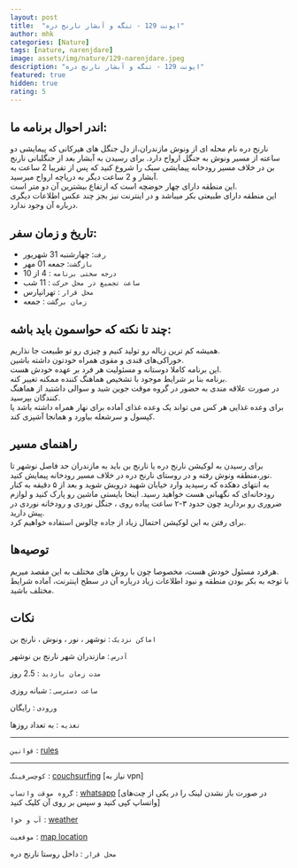 ```yaml
---
layout: post
title:  "ایونت 129 - تنگه و آبشار نارنج دره"
author: mhk
categories: [Nature]
tags: [nature, narenjdare]
image: assets/img/nature/129-narenjdare.jpeg
description: "ایونت 129 - تنگه و آبشار نارنج دره"
featured: true
hidden: true
rating: 5
---
```


## اندر احوال برنامه ما:  
نارنج دره نام محله ای از ونوش مازندران،از دل جنگل های هیرکانی که پیمایشی دو ساعته از مسیر ونوش به جنگل ارواح دارد.
برای رسیدن به آبشار بعد از جنگلبانی نارنج بن در خلاف مسیر رودخانه پیمایشی سبک را شروع کنید که پس از تقریبا  2 ساعت به آبشار و 2 ساعت دیگر به دریاچه ارواح میرسید.  
این منطقه دارای چهار حوضچه است كه ارتفاع بيشترین آن دو متر است.  
این منطقه دارای طبیعتی بکر میباشد و در اینترنت نیز بجز چند عکس اطلاعات دیگری درباره آن وجود ندارد.  


## تاریخ و زمان سفر:  
  - `رفت`: چهارشنبه 31 شهریور  
  - `بازگشت`: جمعه 01 مهر   
  - `درجه سختی برنامه` : 4 از 10  
  - `ساعت تجمیع در محل حرکت` : 11 شب
  - `محل قرار` : تهرانپارس
  - `زمان برگشت` : جمعه

## چند تا نکته که حواسمون باید باشه:  
همیشه کم ترین زباله رو تولید کنیم و چیزی رو تو طبیعت جا نذاریم.  
خوراکی‌های قندی و مقوی همراه خودتون داشته باشین.  
این برنامه کاملا دوستانه و مسئولیت هر فرد بر عهده خودش هست.  
برنامه بنا بر شرایط موجود با تشخیص هماهنگ کننده ممکنه تغییر کنه.  
در صورت علاقه مندی به حضور در گروه موقت جوین شید و سوالی داشتید از هماهنگ کنندگان بپرسید.  
برای وعده‌ غذایی هر کس می تواند یک وعده غذای آماده برای نهار همراه داشته باشد یا کپسول و سرشعله بیاورد و همانجا آشپزی کند.  

## راهنمای مسیر
برای رسیدن به لوکیشن نارنج دره یا نارنج بن باید به مازندران حد فاصل نوشهر تا نور،منطقه ونوش رفته و در روستای نارنج دره در خلاف مسیر رودخانه پیمایش کنید.  
به انتهای دهکده که رسیدید وارد خیابان شهید درویش شوید و بعد از ۵ دقیقه به کنار رودخانه‌ای که نگهبانی هست خواهید رسید. اینحا بایستی ماشین رو پارک کنید و لوازم ضروری رو بردارید چون حدود ۳-۲ ساعت پیاده‌ روی ، جنگل نوردی و رودخانه نوردی در پیش دارید.‌  
برای رفتن به این لوکیشن احتمال زیاد از جاده چالوس استفاده خواهیم کرد.  


## توصیه‌ها
هرفرد مسئول خودش هست، مخصوصا چون با روش های مختلف به این مقصد میریم.  
با توجه به بکر بودن منطقه و نبود اطلاعات زیاد درباره آن در سطح اینترنت، آماده شرایط مختلف باشید.  

## نکات

`اماکن نزدیک` : نوشهر ، نور  ، ونوش ، نارنج بن  

`آدرس` : مازندران شهر نارنج بن نوشهر  

`مدت زمان بازدید` : 2.5 روز   

`ساعت دسترسی` : شبانه روزی  

`ورودی` : رایگان  

`تغذیه` : به تعداد روزها

---

`قوانین` : [rules](/rules-weekend)  

---

`کوچسرفینگ` : [couchsurfing]() [نیاز به vpn]

`گروه موقت واتساپ` : [whatsapp]() [در صورت باز نشدن لینک را در یکی از چت‌های واتساپ کپی کنید و سپس بر روی آن کلیک کنید]

`آب و خوا` : [weather](https://fa.weather.town/forecast/iran/ostan-e-mazandaran/vanush/#September-23)

`موقعیت` : [map location](https://www.google.com/maps/place/Narenjbon,+Mazandaran,+Mazandaran+Province,+Iran/@36.5487162,51.8653832,15z/data=!3m1!4b1!4m13!1m7!3m6!1s0x3f8efaa487e7c20d:0xe8a70921969d5236!2sVanoosh,+Mazandaran+Province!3b1!8m2!3d36.5612547!4d51.860198!3m4!1s0x3f8efaf2c5991103:0xbb8fff84997a3ae7!8m2!3d36.548716!4d51.8741369!5m1!1e4)

`محل قرار` : داخل روستا نارنج دره